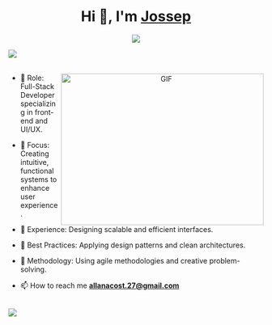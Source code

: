 <h1 align="center">Hi 👋, I'm <a href="https://jossep-portfolio.netlify.app/" target="blank">
Jossep</a></h1>
<p align="center">
  <a href="https://github.com/DenverCoder1/readme-typing-svg"><img src="https://readme-typing-svg.herokuapp.com?font=Time+New+Roman&color=cyan&size=25&center=true&vCenter=true&width=600&height=100&lines=Front-End+Developer,++;Web+Developer,;Code+Explorer,;Active+Learner/Researcher,;Love+to+learn+new+stuffs..<3"></a>
</p>

<img src="https://user-images.githubusercontent.com/73097560/115834477-dbab4500-a447-11eb-908a-139a6edaec5c.gif"><br><br>

<a target="_blank" align="center">
  <img align="right" top="500" height="300" width="400" alt="GIF" src="https://i.pinimg.com/originals/6e/f8/bb/6ef8bb7858572430b509ed6f8ed0dd32.gif">
</a>

- 🔭 Role: Full-Stack Developer specializing in front-end and UI/UX.

- 🎯 Focus: Creating intuitive, functional systems to enhance user experience.

- 🚀 Experience: Designing scalable and efficient interfaces.

- 📐 Best Practices: Applying design patterns and clean architectures.
  
- 🤝 Methodology: Using agile methodologies and creative problem-solving.

- 📫 How to reach me **allanacost.27@gmail.com**

<br/>
<img src= "https://img.shields.io/badge/LinkedIn-0077B5?style=for-the-badge&logo=linkedin&logoColor=white"> 

```

